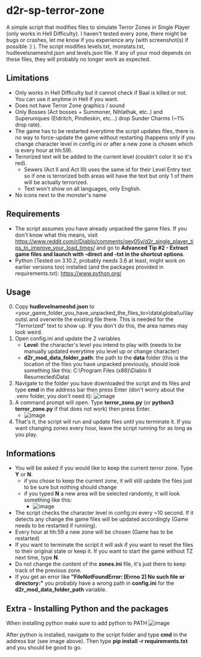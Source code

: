# d2r-sp-terror-zone
A simple script that modifies files to simulate Terror Zones in Single Player (only works in Hell Difficulty). I haven't tested every zone, there might be bugs or crashes, let me know if you experience any (with screenshot(s) if possible :) ). The script modifies levels.txt, monstats.txt, hudlevelsnameshd.json and levels.json file. If any of your mod depends on these files, they will probably no longer work as expected.

## Limitations
- Only works in Hell Difficulty but it cannot check if Baal is killed or not. You can use it anytime in Hell if you want.
- Does not have Terror Zone graphics / sound
- Only Bosses (Act bosses + Summoner, Nihlathak, etc..) and Superuniques (Eldritch, Pindleskin, etc...) drop Sunder Charms (~1% drop rate).
- The game has to be restarted everytime the script updates files, there is no way to force-update the game without restarting (happens only if you change character level in config.ini or after a new zone is chosen which is every hour at hh:59).
- Terrorized text will be added to the current level (couldn't color it so it's red).
  - Sewers (Act II and Act III) uses the same id for their Level Entry text so if one is terrorized both areas will have the text but only 1 of them will be actually terrorized.
  - Text won't show on all languages, only English.
- No icons next to the monster's name

## Requirements
- The script assumes you have already unpacked the game files. If you don't know what this means, visit https://www.reddit.com/r/Diablo/comments/qey05y/d2r_single_player_tips_to_improve_your_load_times/ and go to **Advanced Tip #2 - Extract game files and launch with -direct and -txt in the shortcut options**.
- Python (Tested on 3.10.2, probably needs 3.6 at least, might work on earlier versions too) installed (and the packages provided in requirements.txt): https://www.python.org/

## Usage
0. Copy **hudlevelnameshd.json** to <your_game_folder_you_have_unpacked_the_files_to>\data\global\ui\layouts\ and overwrite the existing file there. This is needed for the "Terrorized" text to show up. If you don't do this, the area names may look weird.
1. Open config.ini and update the 2 variables 
   - **Level**: the character's level you intend to play with (needs to be manually updated everytime you level up or change character)
   - **d2r_mod_data_folder_path**: the path to the **data** folder (this is the location of the files you have unpacked previously, should look something like this: C:\Program Files (x86)\Diablo II Resurrected\Data)
2. Navigate to the folder you have downloaded the script and its files and type **cmd** in the address bar then press Enter (don't worry about the .venv folder, you don't need it):
![image](https://user-images.githubusercontent.com/47192871/204891220-1f9e7c2a-9b6e-4e26-98cc-1def4d50b26b.png)
3. A command prompt will open. Type **terror_zone.py** (or **python3 terror_zone.py** if that does not work) then press Enter.
   - ![image](https://user-images.githubusercontent.com/47192871/204891920-9aac2241-cbf6-4532-b713-cbaae097e4d1.png)
4. That's it, the script will run and update files until you terminate it. If you want changing zones every hour, leave the script running for as long as you play.


## Informations
- You will be asked if you would like to keep the current terror zone. Type **Y** or **N**.
  - if you chose to keep the current zone, it will still update the files just to be sure but nothing should change
  - if you typed **N** a new area will be selected randomly, it will look something like this:
    - ![image](https://user-images.githubusercontent.com/47192871/204898839-c989f70e-5211-4554-a485-be816c819614.png)
- The script checks the character level in config.ini every ~10 second. If it detects any change the game files will be updated accordingly (Game needs to be restarted if running).
- Every hour at hh:59 a new zone will be chosen (Game has to be restarted)
- If you want to terminate the script it will ask if you want to reset the files to their original state or keep it. If you want to start the game without TZ next time, type **N**.
- Do not change the content of the **zones.ini** file, it's just there to keep track of the previous zone.
- If you get an error like **"FileNotFoundError: [Errno 2] No such file or directory:"** you probably have a wrong path in **config.ini** for the **d2r_mod_data_folder_path** variable.


## Extra - Installing Python and the packages
When installing python make sure to add python to PATH 
![image](https://user-images.githubusercontent.com/47192871/204991382-046b6fd9-dcc6-4672-89d4-7569a1d2d070.png)

After python is installed, navigate to the script folder and type **cmd** in the address bar (see image above). Then type **pip install -r requirements.txt** and you should be good to go.
